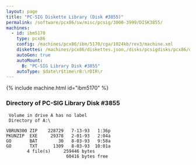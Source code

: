 ```yaml
---
layout: page
title: "PC-SIG Diskette Library (Disk #3855)"
permalink: /software/pcx86/sw/misc/pcsig/3000-3999/DISK3855/
machines:
  - id: ibm5170
    type: pcx86
    config: /machines/pcx86/ibm/5170/cga/1024kb/rev3/machine.xml
    diskettes: /machines/pcx86/diskettes.json,/disks/pcsigdisks/pcx86/diskettes.json
    autoGen: true
    autoMount:
      B: "PC-SIG Library Disk #3855"
    autoType: $date\r$time\rB:\rDIR\r
---
```


{% include machine.html id="ibm5170" %}

### Directory of PC-SIG Library Disk #3855

     Volume in drive A has no label
     Directory of A:\

    VBRUN300 ZIP    228729   7-13-93   1:36p
    PKUNZIP  EXE     29378   2-01-93   2:04a
    GO       BAT        30   8-03-93   9:58a
    GO       TXT      1309   8-03-93  10:01a
            4 file(s)     259446 bytes
                           60416 bytes free
